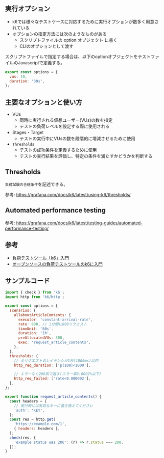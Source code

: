 ## 実行オプション

- k6では様々なテストケースに対応するために実行オプションが数多く用意されている
- オプションの指定方法には次のようなものがある
  - スクリプトファイルの option オブジェクト に書く
  - CLIのオプションとして渡す

スクリプトファイルで指定する場合は、以下のoptionオブジェクトをテストファイルのJavascriptで定義する。

```js
export const options = {
  vus: 10,
  duration: '30s',
};
```

## 主要なオプションと使い方

- VUs
  - 同時に実行される仮想ユーザー(VUs)の数を指定
  - テストの負荷レベルを設定する際に使用される
- Stages・Target
  - テストの実行中にVUsの数を段階的に増減させるために使用
- `Thresholds`
  - テストの成功条件を定義するために使用
  - テストの実行結果を評価し、特定の条件を満たすかどうかを判断する

## Thresholds

`負荷試験の合格条件`を記述できる。

参考: https://grafana.com/docs/k6/latest/using-k6/thresholds/

## Automated performance testing

参考: https://grafana.com/docs/k6/latest/testing-guides/automated-performance-testing/

## 参考

- [負荷テストツール「k6」入門](https://zenn.dev/pharmax/articles/98ed49994cdaf2)
- [オープンソースの負荷テストツールのk6に入門](https://dev.classmethod.jp/articles/lets-try-k6/)

## サンプルコード

```js
import { check } from 'k6';
import http from 'k6/http';

export const options = {
  scenarios: {
    allaboutArticleContents: {
      executor: 'constant-arrival-rate',
      rate: 800, // 1分間に800リクエスト
      timeUnit: '60s',
      duration: '1h',
      preAllocatedVUs: 300,
      exec: 'request_article_contents',
    },
  },
  thresholds: {
    // 全リクエストのレイテンシが1秒(1000ms)以内
    http_req_duration: ['p(100)<1000'],

    // エラーなく200系で返す(エラー率0.0002%以下)
    http_req_failed: ['rate<0.000002'],
  },
};

export function request_article_contents() {
  const headers = {
    // 実行時には有効なキーに書き換えてください
    'auth': 'KEY',
  };
  const res = http.get(
    'https://example.com/1',
    { headers: headers },
  );
  check(res, {
    'example status was 200': (r) => r.status === 200,
  });
}
```
